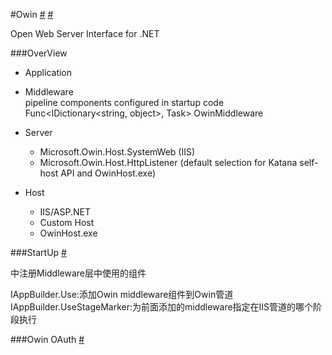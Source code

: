 #Owin [#](http://www.asp.net/aspnet/overview/owin-and-katana/an-overview-of-project-katana)  [#](http://owin.org/)

Open Web Server Interface for .NET


###OverView

+ Application

+ Middleware   
pipeline components configured in startup code  
		Func<IDictionary<string, object>, Task>
		OwinMiddleware

+ Server
	- Microsoft.Owin.Host.SystemWeb (IIS)
	- Microsoft.Owin.Host.HttpListener (default selection for Katana self-host API and OwinHost.exe)
	
+ Host
	- IIS/ASP.NET
	- Custom Host
	- OwinHost.exe

###StartUp [#](http://www.asp.net/aspnet/overview/owin-and-katana/owin-startup-class-detection)

中注册Middleware层中使用的组件

IAppBuilder.Use:添加Owin middleware组件到Owin管道   
IAppBuilder.UseStageMarker:为前面添加的middleware指定在IIS管道的哪个阶段执行

		
###Owin OAuth [#](http://www.asp.net/aspnet/overview/owin-and-katana/owin-oauth-20-authorization-server)
